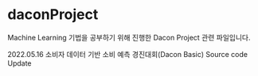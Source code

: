 # daconProject
Machine Learning 기법을 공부하기 위해 진행한 Dacon Project 관련 파일입니다.  
  
  2022.05.16 소비자 데이터 기반 소비 예측 경진대회(Dacon Basic) Source code Update
